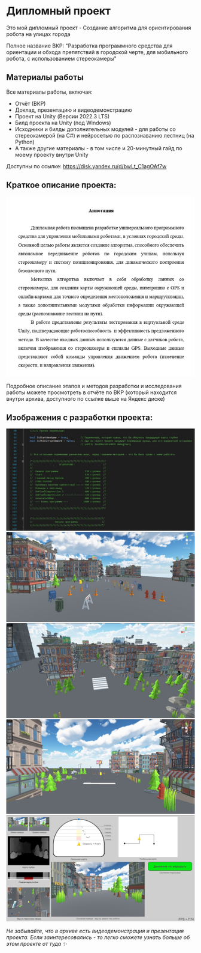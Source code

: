 # Дипломный проект

Это мой дипломный проект - Создание алгоритма для ориентирования робота на улицах города

Полное название ВКР: "Разработка программного средства для ориентации и обхода препятствий в городской черте, для мобильного робота, с использованием стереокамеры"

## Материалы работы

Все материалы работы, включая:
* Отчёт (ВКР)
* Доклад, презентацию и видеодемонстрацию
* Проект на Unity (Версии 2022.3 LTS)
* Билд проекта на Unity (под Windows)
* Исходники и билды дополнительных модулей - для работы со стереокамерой (на C#) и нейросетью по распознаванию лестниц (на Python)
* А также другие материалы - в том числе и 20-минутный гайд по моему проекту внутри Unity

Доступны по ссылке: https://disk.yandex.ru/d/bwLt_C1agOAf7w

## Краткое описание проекта:

![](Аннотация.png) 

Подробное описание этапов и методов разработки и исследования работы можете просмотреть в отчёте по ВКР 
(который находится внутри архива, доступного по ссылке выше на Яндекс диске)

## Изображения с разработки проекта:

![](01.jpg) 
![](02.jpg) 
![](03.jpg) 
![](04.jpg) 
![](05.jpg) 

_Не забывайте, что в архиве есть видеодемонстрация и презентация проекта. Если заинтересовались - то легко сможете узнать больше об этом проекте от туда ✨_
